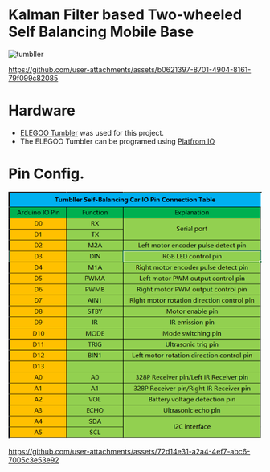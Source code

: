 # Kalman Filter based Two-wheeled Self Balancing Mobile Base

<img src="https://github.com/user-attachments/assets/62057f54-4b3d-4a14-bb38-e1cce2c974b8" alt="tumbller" width="350"/>

https://github.com/user-attachments/assets/b0621397-8701-4904-8161-79f099c82085

# Hardware
- [ELEGOO Tumbler](https://www.elegoo.com/products/elegoo-tumbller-self-balancing-robot-car) was used for this project.
- The ELEGOO Tumbler can be programed using [Platfrom IO]([https://www.arduino.cc/en/software](https://platformio.org/)) 

# Pin Config.
<img src= "https://github.com/haider-rizvi-github/Self-Balancing-Robot/blob/main/reference%20material/Pin%20ports.png"  width="520">


https://github.com/user-attachments/assets/72d14e31-a2a4-4ef7-abc6-7005c3e53e92
